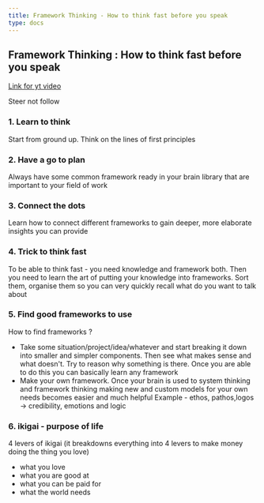 ```yaml
---
title: Framework Thinking - How to think fast before you speak
type: docs
---
```


## Framework Thinking : How to think fast before you speak

[Link for yt video](https://www.youtube.com/watch?v=lcyHC9HLTzc)

Steer not follow

### 1. Learn to think

Start from ground up. Think on the lines of first principles

### 2. Have a go to plan

Always have some common framework ready in your brain library that are important to your field of work

### 3. Connect the dots

Learn how to connect different frameworks to gain deeper, more elaborate insights you can provide

### 4. Trick to think fast

To be able to think fast - you need knowledge and framework both. Then you need to learn the art of putting your knowledge into frameworks. Sort them, organise them so you can very quickly recall what do you want to talk about

### 5. Find good frameworks to use

How to find frameworks ?

- Take some situation/project/idea/whatever and start breaking it down into smaller and simpler components. Then see what makes sense and what doesn't. Try to reason why something is there. Once you are able to do this you can basically learn any framework
- Make your own framework. Once your brain is used to system thinking and framework thinking making new and custom models for your own needs becomes easier and much helpful
  Example - ethos, pathos,logos -> credibility, emotions and logic

### 6. ikigai - purpose of life

4 levers of ikigai (it breakdowns everything into 4 levers to make money doing the thing you love)

- what you love
- what you are good at
- what you can be paid for
- what the world needs
